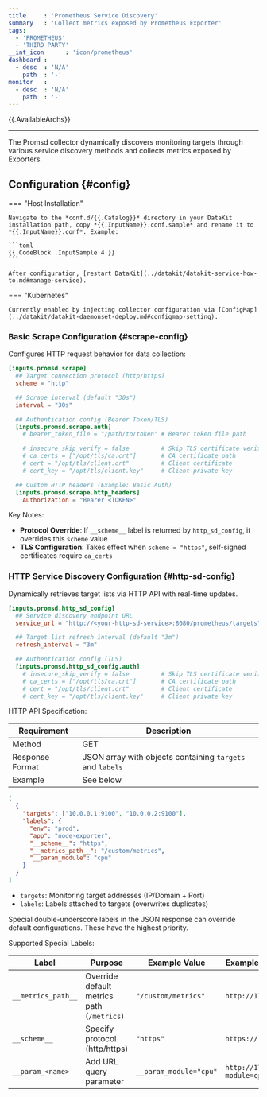 ```yaml
---
title     : 'Prometheus Service Discovery'
summary   : 'Collect metrics exposed by Prometheus Exporter'
tags:
  - 'PROMETHEUS'
  - 'THIRD PARTY'
__int_icon      : 'icon/prometheus'
dashboard :
  - desc  : 'N/A'
    path  : '-'
monitor   :
  - desc  : 'N/A'
    path  : '-'
---
```


{{.AvailableArchs}}

---

The Promsd collector dynamically discovers monitoring targets through various service discovery methods and collects metrics exposed by Exporters.

## Configuration {#config}

<!-- markdownlint-disable MD046 -->
=== "Host Installation"

    Navigate to the *conf.d/{{.Catalog}}* directory in your DataKit installation path, copy *{{.InputName}}.conf.sample* and rename it to *{{.InputName}}.conf*. Example:

    ```toml
    {{ CodeBlock .InputSample 4 }}
    ```

    After configuration, [restart DataKit](../datakit/datakit-service-how-to.md#manage-service).

=== "Kubernetes"

    Currently enabled by injecting collector configuration via [ConfigMap](../datakit/datakit-daemonset-deploy.md#configmap-setting).

<!-- markdownlint-enable -->

### Basic Scrape Configuration {#scrape-config}

Configures HTTP request behavior for data collection:

```toml
[inputs.promsd.scrape]
  ## Target connection protocol (http/https)
  scheme = "http"

  ## Scrape interval (default "30s")
  interval = "30s"

  ## Authentication config (Bearer Token/TLS)
  [inputs.promsd.scrape.auth]
    # bearer_token_file = "/path/to/token" # Bearer token file path

    # insecure_skip_verify = false         # Skip TLS certificate verification
    # ca_certs = ["/opt/tls/ca.crt"]       # CA certificate path
    # cert = "/opt/tls/client.crt"         # Client certificate
    # cert_key = "/opt/tls/client.key"     # Client private key

  ## Custom HTTP headers (Example: Basic Auth)
  [inputs.promsd.scrape.http_headers]
    Authorization = "Bearer <TOKEN>"
```

Key Notes:

- **Protocol Override**: If `__scheme__` label is returned by `http_sd_config`, it overrides this `scheme` value
- **TLS Configuration**: Takes effect when `scheme = "https"`, self-signed certificates require `ca_certs`

### HTTP Service Discovery Configuration {#http-sd-config}

Dynamically retrieves target lists via HTTP API with real-time updates.

```toml
[inputs.promsd.http_sd_config]
  ## Service discovery endpoint URL
  service_url = "http://<your-http-sd-service>:8080/prometheus/targets"

  ## Target list refresh interval (default "3m")
  refresh_interval = "3m"

  ## Authentication config (TLS)
  [inputs.promsd.http_sd_config.auth]
    # insecure_skip_verify = false         # Skip TLS certificate verification
    # ca_certs = ["/opt/tls/ca.crt"]       # CA certificate path
    # cert = "/opt/tls/client.crt"         # Client certificate
    # cert_key = "/opt/tls/client.key"     # Client private key
```

HTTP API Specification:

| Requirement       | Description                                               |
| ----------------- | ------------------------------------------------------    |
| Method            | GET                                                       |
| Response Format   | JSON array with objects containing `targets` and `labels` |
| Example           | See below                                                 |

```json
[
  {
    "targets": ["10.0.0.1:9100", "10.0.0.2:9100"],
    "labels": {
      "env": "prod",
      "app": "node-exporter",
      "__scheme__": "https",
      "__metrics_path__": "/custom/metrics",
      "__param_module": "cpu"
    }
  }
]
```

- `targets`: Monitoring target addresses (IP/Domain + Port)
- `labels`: Labels attached to targets (overwrites duplicates)

Special double-underscore labels in the JSON response can override default configurations. These have the highest priority.

Supported Special Labels:

| Label               | Purpose                                    | Example Value          | Example Scrape URL (`172.16.1.1:9090`)         |
| ------------------- | ------------------------------------------ | ---------------------- | ---------------------------------------------- |
| `__metrics_path__`  | Override default metrics path (`/metrics`) | `"/custom/metrics"`    | `http://172.16.1.1:9090/custom/metrics`        |
| `__scheme__`        | Specify protocol (http/https)              | `"https"`              | `https://172.16.1.1:9090/metrics`              |
| `__param_<name>`    | Add URL query parameter                    | `__param_module="cpu"` | `http://172.16.1.1:9090/metrics?module=cpu`    |

